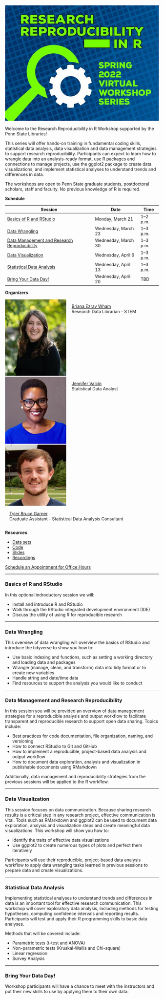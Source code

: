 <a name="Top"></a>

![Flier](assets/images/70CF419E-6207-43B5-961A-C33B374A4D20.jpeg)

Welcome to the Research Reproducibility in R Workshop supported by the Penn State Libraries!

This series will offer hands-on training in fundamental coding skills, statistical data analysis, data visualization and data management strategies to support research reproducibility. Participants can expect to learn how to wrangle data into an analysis-ready format, use R packages and connections to manage projects, use the ggplot2 package to create data visualizations, and implement statistical analyses to understand trends and differences in data.

The workshops are open to Penn State graduate students, postdoctoral scholars, staff and faculty. No previous knowledge of R is required.

**Schedule**

| Session | Date | Time |
| ------- | ---- | ---- |
| <a href="#Basics">Basics of R and RStudio</a> | Monday, March 21 | 1–2 p.m. |
| <a href="#Wrangling">Data Wrangling</a> | Wednesday, March 23 | 1–3 p.m. |
| <a href="#Management">Data Management and Research Reproducibility </a> | Wednesday, March 30 | 1–3 p.m. |
| <a href="#Visualization">Data Visualization </a> | Wednesday, April 6 | 1–3 p.m. |
| <a href="#Statistical">Statistical Data Analysis</a> | Wednesday, April 13 | 1–3 p.m. |
| <a href="#Bring">Bring Your Data Day!</a> | Wednesday, April 20 | TBD |

**Organizers**
<br>

<div style="display:inline-block;vertical-align:top;">
  <img src="assets/images/briana_wham.jpg" width="200" height="250" alt="img"/>
</div>
<div style="display:inline-block;">
  <p>
    &emsp;<a href="https://libraries.psu.edu/directory/bde125">Briana Ezray Wham</a><br>
    &emsp;Research Data Librarian - STEM<br>
  </p>
</div>

<br>

<div style="display:inline-block;vertical-align:top;">
  <img src="assets/images/jennifer_valcin.jpg" width="200" height="220" alt="img"/>
</div>
<div style="display:inline-block;">
  <p>
    &emsp;<a href="https://libraries.psu.edu/directory/jpv5319">Jennifer Valcin</a><br>
    &emsp;Statistical Data Analyst<br>
  </p>
</div>

<br>

<div style="display:inline-block;vertical-align:top;">
  <img src="assets/images/tyler_pic.jfif" width="200" height="200" alt="img"/>
</div>
<div style="display:inline-block;">
  <p>
    &emsp;<a href="https://libraries.psu.edu/directory/tbg5023">Tyler Bruce Garner</a><br>
    &emsp;Graduate Assistant - Statistical Data Analysis Consultant<br>
  </p>
</div>
  
<br>

**Resources**

- [Data sets]()
- [Code]()
- [Slides]()
- [Recordings]()

[Schedule an Appointment for Office Hours](https://outlook.office365.com/owa/calendar/RWorkshopSeriesOfficeHours@PennStateOffice365.onmicrosoft.com/bookings/s/hmg205E8LUKdnPoi-BVCGA2)

<hr>

<a id="Basics"></a>
### Basics of R and RStudio

In this optional indroductory session we will:

- Install and introduce R and RStudio
- Walk through the RStudio integrated development environment (IDE)
- Discuss the utility of using R for reproducible research

<hr>

<a id="Wrangling"></a>
### Data Wrangling

This overview of data wrangling will overview the basics of RStudio and introduce the tidyverse to show you how to:

- Use basic indexing and functions, such as setting a working directory and loading data and packages
- Wrangle (manage, clean, and transform) data into tidy format or to create new variables
- Handle string and date/time data
- Find resources to support the analysis you would like to conduct

<hr>

<a id="Management"></a>
### Data Management and Research Reproducibility

In this session  you will be provided an overview of data management strategies for a reproducible analysis and output workflow to facilitate transparent and reproducible research to support open data sharing. Topics include:

- Best practices for code documentation, file organization, naming, and versioning
- How to connect RStudio to Git and GitHub
- How to implement a reproducible, project-based data analysis and output workflow                                                                           
- How to document data exploration, analysis and visualization in publishable documents using RMarkdown

Additionally, data management and reproducibility strategies from the previous sessions will be applied to the R workflow.

<hr>

<a id="Visualization"></a>
### Data Visualization

This session focuses on data communication. Because sharing research results is a critical step in any research project, effective communication is vital. Tools such as RMarkdown and ggplot2 can be used to document data exploration, analysis and visualization steps and create meaningful data visualizations. This workshop will show you how to:

- Identify the traits of effective data visualizations
- Use ggplot2 to create numerous types of plots and perfect them iteratively

Participants will use their reproducible, project-based data analysis workflow to apply data wrangling tasks learned in previous sessions to prepare data and create visualizations.

<hr>

<a id="Statistical"></a>
### Statistical Data Analysis

Implementing statistical analyses to understand trends and differences in data is an important tool for effective research communication. This workshop will cover exploratory data analysis, including methods for testing hypotheses, computing confidence intervals and reporting results. Participants will test and apply their R programming skills to basic data analyses.

Methods that will be covered include:

- Parametric tests (t-test and ANOVA)
- Non-parametric tests (Kruskal-Wallis and Chi-square)
- Linear regression
- Survey Analysis

<hr>

<a id="Bring"></a>
### Bring Your Data Day!

Workshop participants will have a chance to meet with the instructors and put their new skills to use by applying them to their own data.
